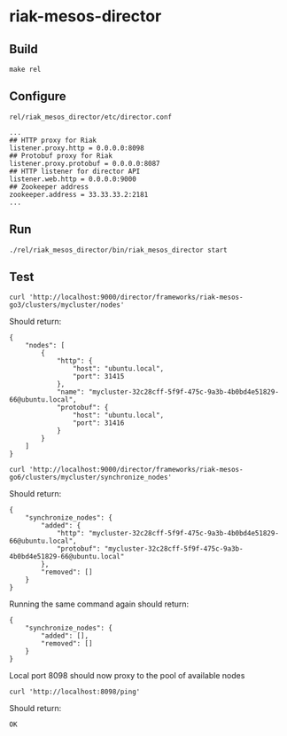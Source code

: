# riak-mesos-director

## Build

```
make rel
```

## Configure

`rel/riak_mesos_director/etc/director.conf`

```
...
## HTTP proxy for Riak
listener.proxy.http = 0.0.0.0:8098
## Protobuf proxy for Riak
listener.proxy.protobuf = 0.0.0.0:8087
## HTTP listener for director API
listener.web.http = 0.0.0.0:9000
## Zookeeper address
zookeeper.address = 33.33.33.2:2181
...
```

## Run

```
./rel/riak_mesos_director/bin/riak_mesos_director start
```

## Test

```
curl 'http://localhost:9000/director/frameworks/riak-mesos-go3/clusters/mycluster/nodes'
```

Should return:

```
{
    "nodes": [
        {
            "http": {
                "host": "ubuntu.local",
                "port": 31415
            },
            "name": "mycluster-32c28cff-5f9f-475c-9a3b-4b0bd4e51829-66@ubuntu.local",
            "protobuf": {
                "host": "ubuntu.local",
                "port": 31416
            }
        }
    ]
}
```

```
curl 'http://localhost:9000/director/frameworks/riak-mesos-go6/clusters/mycluster/synchronize_nodes'
```

Should return:

```
{
    "synchronize_nodes": {
        "added": {
            "http": "mycluster-32c28cff-5f9f-475c-9a3b-4b0bd4e51829-66@ubuntu.local",
            "protobuf": "mycluster-32c28cff-5f9f-475c-9a3b-4b0bd4e51829-66@ubuntu.local"
        },
        "removed": []
    }
}
```

Running the same command again should return:

```
{
    "synchronize_nodes": {
        "added": [],
        "removed": []
    }
}
```

Local port 8098 should now proxy to the pool of available nodes

```
curl 'http://localhost:8098/ping'
```

Should return:

```
OK
```
